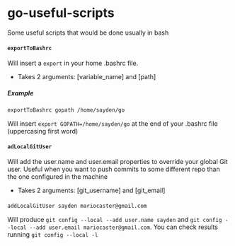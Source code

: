 # go-useful-scripts
Some useful scripts that would be done usually in bash

#### `exportToBashrc`
Will insert a `export` in your home .bashrc file.
* Takes 2 arguments: [variable_name] and [path]

##### Example
```bash
exportToBashrc gopath /home/sayden/go
```
Will insert `export GOPATH=/home/sayden/go` at the end of your .bashrc file (uppercasing first word)


#### `adLocalGitUser`
Will add the user.name and user.email properties to override your global Git user. Useful when you want to push commits to some different repo than the one configured in the machine
* Takes 2 arguments: [git_username] and [git_email]

####
```bash
addLocalGitUser sayden mariocaster@gmail.com
```
Will produce `git config --local --add user.name sayden` and `git config --local --add user.email mariocaster@gmail.com`. You can check results running `git config --local -l`

